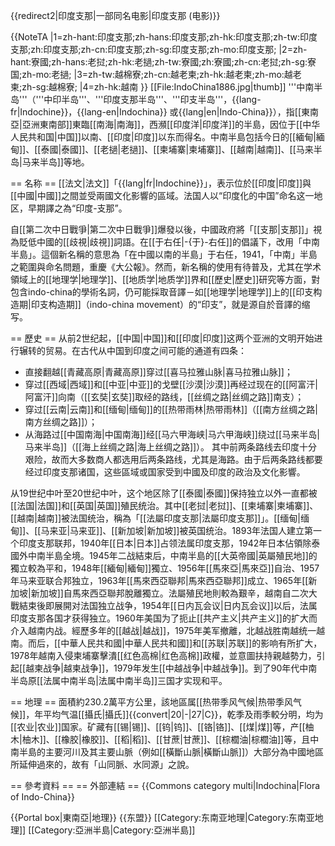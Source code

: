 {{redirect2|印度支那|一部同名电影|印度支那 (电影)}}

{{NoteTA
|1=zh-hant:印度支那;zh-hans:印度支那;zh-hk:印度支那;zh-tw:印度支那;zh:印度支那;zh-cn:印度支那;zh-sg:印度支那;zh-mo:印度支那;
|2=zh-hant:寮國;zh-hans:老挝;zh-hk:老撾;zh-tw:寮國;zh:寮國;zh-cn:老挝;zh-sg:寮国;zh-mo:老撾;
|3=zh-tw:越棉寮;zh-cn:越老柬;zh-hk:越老柬;zh-mo:越老柬;zh-sg:越棉寮;
|4=zh-hk:越南
}}
[[File:IndoChina1886.jpg|thumb]]
'''中南半岛'''（'''中印半岛'''、'''印度支那半岛'''、'''印支半岛'''，{{lang-fr|Indochine}}，{{lang-en|Indochina}} 或{{lang|en|Indo-China}}），指[[東南亞|亞洲東南部]]東臨[[南海|南海]]，西瀕[[印度洋|印度洋]]的半島，因位于[[中华人民共和国|中国]]以南、[[印度|印度]]以东而得名。中南半島包括今日的[[緬甸|緬甸]]、[[泰國|泰國]]、[[老撾|老撾]]、[[柬埔寨|柬埔寨]]、[[越南|越南]]、[[马来半岛|马来半岛]]等地。

== 名称 ==
[[法文|法文]]「{{lang|fr|Indochine}}」，表示位於[[印度|印度]]與[[中國|中國]]之間並受兩國文化影響的區域。法国人以“印度化的中国”命名这一地区，早期譯之為“印度-支那”。

自[[第二次中日戰爭|第二次中日戰爭]]爆發以後，中國政府將「[[支那|支那]]」視為貶低中國的[[歧視|歧視]]詞語。在[[于右任|-{于}-右任]]的倡議下，改用「中南半島」。這個新名稱的意思為「在中國以南的半島」<ref>于右任，1941，「中南」半島之範圍與命名問題，重慶《大公報》</ref>。然而，新名稱的使用有待普及，尤其在学术領域上的[[地理学|地理学]]、[[地质学|地质学]]界和[[歷史|歷史]]研究等方面，對包含indo-china的學術名詞，仍可能採取音譯－如[[地理学|地理学]]上的[[印支构造期|印支构造期]]（indo-china movement）的“印支”，就是源自於音譯的缩写。

== 歷史 ==
从前2世纪起，[[中国|中国]]和[[印度|印度]]这两个亚洲的文明开始进行辗转的贸易。在古代从中国到印度之间可能的通道有四条：
* 直接翻越[[青藏高原|青藏高原]]穿过[[喜马拉雅山脉|喜马拉雅山脉]]；
* 穿过[[西域|西域]]和[[中亚|中亚]]的戈壁[[沙漠|沙漠]]再经过现在的[[阿富汗|阿富汗]]向南（[[玄奘|玄奘]]取经的路线，[[丝绸之路|丝绸之路]]南支）；
* 穿过[[云南|云南]]和[[缅甸|缅甸]]的[[热带雨林|热带雨林]]（[[南方丝绸之路|南方丝绸之路]]）；
* 从海路过[[中国南海|中国南海]]经[[马六甲海峡|马六甲海峡]]绕过[[马来半岛|马来半岛]]（[[海上丝绸之路|海上丝绸之路]]）。
其中前两条路线去印度十分艰险，故而大多数商人都选用后两条路线，尤其是海路。由于后两条路线都要经过印度支那诸国，这些區域或国家受到中國及印度的政治及文化影響。

从19世纪中叶至20世纪中叶，这个地区除了[[泰國|泰國]]保持独立以外一直都被[[法国|法国]]和[[英国|英国]]殖民统治。其中[[老挝|老挝]]、[[柬埔寨|柬埔寨]]、[[越南|越南]]被法国统治，稱為「[[法屬印度支那|法屬印度支那]]」。[[缅甸|缅甸]]、[[马来亚|马来亚]]、[[新加坡|新加坡]]被英国统治。1893年法国人建立第一个印度支那联邦，1940年[[日本|日本]]占领法属印度支那，1942年日本佔領除泰國外中南半島全境。1945年二战結束后，中南半島的[[大英帝國|英屬殖民地]]的獨立較為平和，1948年[[緬甸|緬甸]]獨立、1956年[[馬來亞|馬來亞]]自治、1957年马来亚联合邦独立，1963年[[馬來西亞聯邦|馬來西亞聯邦]]成立、1965年[[新加坡|新加坡]]自馬來西亞聯邦脫離獨立。法屬殖民地則較為艱辛，越南自二次大戰結束後即展開对法国独立战争，1954年[[日内瓦会议|日内瓦会议]]以后，法属印度支那各国才获得独立。1960年美国为了扼止[[共产主义|共产主义]]的扩大而介入越南内战。經歷多年的[[越战|越战]]，1975年美军撤離，北越战胜南越统一越南。而后，[[中華人民共和國|中華人民共和國]]和[[苏联|苏联]]的影响有所扩大，1978年越南入侵柬埔寨擊潰[[红色高棉|红色高棉]]政權，並意圖扶持親越勢力，引起[[越柬战争|越柬战争]]，1979年发生[[中越战争|中越战争]]。到了90年代中南半岛原[[法属中南半岛|法属中南半岛]]三国才实现和平。

== 地理 ==
面積約230.2萬平方公里，該地區属[[热带季风气候|热带季风气候]]，年平均气温[[攝氏|攝氏]]{{convert|20|-|27|C}}，乾季及雨季較分明，均为[[农业|农业]]国家。矿藏有[[锡|锡]]、[[钨|钨]]、[[铬|铬]]、[[煤|煤]]等，产[[柚木|柚木]]、[[橡胶|橡胶]]、[[稻|稻]]、[[甘蔗|甘蔗]]、[[棕櫚油|棕櫚油]]等，且中南半島的主要河川及其主要山脈（例如[[橫斷山脈|橫斷山脈]]）大部分為中國地區所延伸過來的，故有「山同脈、水同源」之說。

== 參考資料 ==
<references/>
== 外部連結 ==
{{Commons category multi|Indochina|Flora of Indo-China}}

{{Portal box|東南亞|地理}}
{{东盟}}
[[Category:东南亚地理|Category:东南亚地理]]
[[Category:亞洲半島|Category:亞洲半島]]